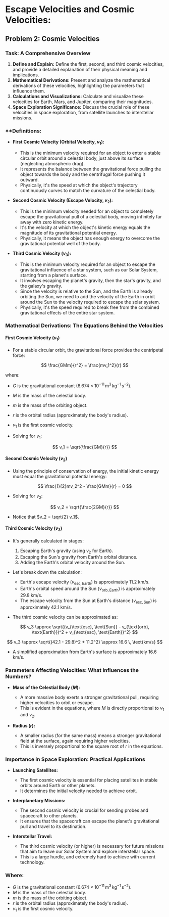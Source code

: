 # Escape Velocities and Cosmic Velocities: 

## Problem 2: Cosmic Velocities 


### **Task: A Comprehensive Overview**

1. **Define and Explain:** Define the first, second, and third cosmic velocities, and provide a detailed explanation of their physical meaning and implications.
2. **Mathematical Derivations:** Present and analyze the mathematical derivations of these velocities, highlighting the parameters that influence them.
3. **Calculations and Visualizations:** Calculate and visualize these velocities for Earth, Mars, and Jupiter, comparing their magnitudes.
4. **Space Exploration Significance:** Discuss the crucial role of these velocities in space exploration, from satellite launches to interstellar missions.

### **Definitions: 

- **First Cosmic Velocity (Orbital Velocity, $v_1$):**
  - This is the minimum velocity required for an object to enter a stable circular orbit around a celestial body, just above its surface (neglecting atmospheric drag).
  - It represents the balance between the gravitational force pulling the object towards the body and the centrifugal force pushing it outward.
  - Physically, it's the speed at which the object's trajectory continuously curves to match the curvature of the celestial body.

- **Second Cosmic Velocity (Escape Velocity, $v_2$):**
  - This is the minimum velocity needed for an object to completely escape the gravitational pull of a celestial body, moving infinitely far away with zero kinetic energy.
  - It's the velocity at which the object's kinetic energy equals the magnitude of its gravitational potential energy.
  - Physically, it means the object has enough energy to overcome the gravitational potential well of the body.

- **Third Cosmic Velocity ($v_3$):**
  - This is the minimum velocity required for an object to escape the gravitational influence of a star system, such as our Solar System, starting from a planet's surface.
  - It involves escaping the planet's gravity, then the star's gravity, and the galaxy's gravity.
  - Since the velocity is relative to the Sun, and the Earth is already orbiting the Sun, we need to add the velocity of the Earth in orbit around the Sun to the velocity required to escape the solar system.
  - Physically, it's the speed required to break free from the combined gravitational effects of the entire star system.

### **Mathematical Derivations: The Equations Behind the Velocities**

#### **First Cosmic Velocity ($v_1$)**

- For a stable circular orbit, the gravitational force provides the centripetal force:

$$
\frac{GMm}{r^2} = \frac{mv_1^2}{r}
$$

where:
- $G$ is the gravitational constant ($6.674 \times 10^{-11} \, \text{m}^3 \, \text{kg}^{-1} \, \text{s}^{-2}$).
- $M$ is the mass of the celestial body.
- $m$ is the mass of the orbiting object.
- $r$ is the orbital radius (approximately the body's radius).
- $v_1$ is the first cosmic velocity.

- Solving for $v_1$:

$$
v_1 = \sqrt{\frac{GM}{r}}
$$

#### **Second Cosmic Velocity ($v_2$)**

- Using the principle of conservation of energy, the initial kinetic energy must equal the gravitational potential energy:

$$
\frac{1}{2}mv_2^2 - \frac{GMm}{r} = 0
$$

- Solving for $v_2$:

$$
v_2 = \sqrt{\frac{2GM}{r}}
$$

- Notice that $v_2 = \sqrt{2} v_1$.

#### **Third Cosmic Velocity ($v_3$)**


- It's generally calculated in stages:
  1. Escaping Earth's gravity (using $v_2$ for Earth).
  2. Escaping the Sun's gravity from Earth's orbital distance.
  3. Adding the Earth's orbital velocity around the Sun.

- Let's break down the calculation:
  - Earth's escape velocity ($v_{\text{esc}, \text{Earth}}$) is approximately 11.2 km/s.
  - Earth's orbital speed around the Sun ($v_{\text{orb}, \text{Earth}}$) is approximately 29.8 km/s.
  - The escape velocity from the Sun at Earth's distance ($v_{\text{esc}, \text{Sun}}$) is approximately 42.1 km/s.

- The third cosmic velocity can be approximated as:

$$
v_3 \approx \sqrt{(v_{\text{esc}, \text{Sun}} - v_{\text{orb}, \text{Earth}})^2 + v_{\text{esc}, \text{Earth}}^2}
$$

$$
v_3 \approx \sqrt{(42.1 - 29.8)^2 + 11.2^2} \approx 16.6 \, \text{km/s}
$$

- A simplified approximation from Earth's surface is approximately 16.6 km/s.

### **Parameters Affecting Velocities: What Influences the Numbers?**

- **Mass of the Celestial Body ($M$):**
  - A more massive body exerts a stronger gravitational pull, requiring higher velocities to orbit or escape.
  - This is evident in the equations, where $M$ is directly proportional to $v_1$ and $v_2$.

- **Radius ($r$):**
  - A smaller radius (for the same mass) means a stronger gravitational field at the surface, again requiring higher velocities.
  - This is inversely proportional to the square root of $r$ in the equations.



### **Importance in Space Exploration: Practical Applications**

- **Launching Satellites:**
  - The first cosmic velocity is essential for placing satellites in stable orbits around Earth or other planets.
  - It determines the initial velocity needed to achieve orbit.

- **Interplanetary Missions:**
  - The second cosmic velocity is crucial for sending probes and spacecraft to other planets.
  - It ensures that the spacecraft can escape the planet's gravitational pull and travel to its destination.

- **Interstellar Travel:**
  - The third cosmic velocity (or higher) is necessary for future missions that aim to leave our Solar System and explore interstellar space.
  - This is a large hurdle, and extremely hard to achieve with current technology.

### Where:

- $G$ is the gravitational constant ($6.674 \times 10^{-11} \, \text{m}^3 \, \text{kg}^{-1} \, \text{s}^{-2}$).
- $M$ is the mass of the celestial body.
- $m$ is the mass of the orbiting object.
- $r$ is the orbital radius (approximately the body's radius).
- $v_1$ is the first cosmic velocity.

